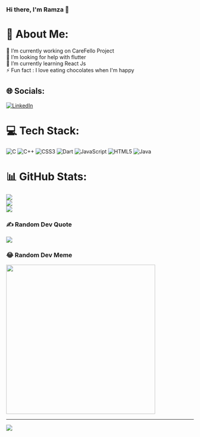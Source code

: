 ### Hi there, I'm Ramza 👋



# 💫 About Me:
🔭 I’m currently working on CareFello Project<br>🤝 I’m looking for help with flutter<br>🌱 I’m currently learning React Js<br>⚡ Fun fact : I love eating chocolates when I'm happy


## 🌐 Socials:
[![LinkedIn](https://img.shields.io/badge/LinkedIn-%230077B5.svg?logo=linkedin&logoColor=white)](https://linkedin.com/in/FathimaRamza) 

# 💻 Tech Stack:
![C](https://img.shields.io/badge/c-%2300599C.svg?style=for-the-badge&logo=c&logoColor=white) ![C++](https://img.shields.io/badge/c++-%2300599C.svg?style=for-the-badge&logo=c%2B%2B&logoColor=white) ![CSS3](https://img.shields.io/badge/css3-%231572B6.svg?style=for-the-badge&logo=css3&logoColor=white) ![Dart](https://img.shields.io/badge/dart-%230175C2.svg?style=for-the-badge&logo=dart&logoColor=white) ![JavaScript](https://img.shields.io/badge/javascript-%23323330.svg?style=for-the-badge&logo=javascript&logoColor=%23F7DF1E) ![HTML5](https://img.shields.io/badge/html5-%23E34F26.svg?style=for-the-badge&logo=html5&logoColor=white) ![Java](https://img.shields.io/badge/java-%23ED8B00.svg?style=for-the-badge&logo=java&logoColor=white)
# 📊 GitHub Stats:
![](https://github-readme-stats.vercel.app/api?username=amFathimaRamza&theme=flag-india&hide_border=false&include_all_commits=false&count_private=false)<br/>
![](https://github-readme-streak-stats.herokuapp.com/?user=amFathimaRamza&theme=flag-india&hide_border=false)<br/>
![](https://github-readme-stats.vercel.app/api/top-langs/?username=amFathimaRamza&theme=flag-india&hide_border=false&include_all_commits=false&count_private=false&layout=compact)

### ✍️ Random Dev Quote
![](https://quotes-github-readme.vercel.app/api?type=horizontal&theme=radical)

<!-- ### 🔝 Top Contributed Repo
![](https://github-contributor-stats.vercel.app/api?username=amFathimaRamza&limit=5&theme=dark&combine_all_yearly_contributions=true) -->

### 😂 Random Dev Meme
<img src='https://randommeme-five.vercel.app/' style="height: 400px;"/>

---
[![](https://visitcount.itsvg.in/api?id=amFathimaRamza&icon=0&color=0)](https://visitcount.itsvg.in)

<!-- Proudly created with GPRM ( https://gprm.itsvg.in ) -->


